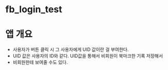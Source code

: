 # fb_login_test

# 앱 개요

- 사용자가 버튼 클릭 시 그 사용자에게 UID 값이란 걸 부여한다.
- UID 값은 사용자의 ID와 같다. UID값을 통해서 비회원이 북마크한 기록 저장해서
- 비회원한테 보여줄 수도 있다.


